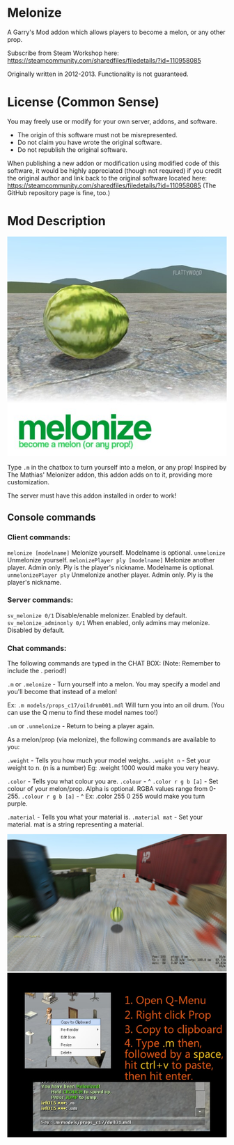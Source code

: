 # Melonize

A Garry's Mod addon which allows players to become a melon, or any other prop.

Subscribe from Steam Workshop here:
https://steamcommunity.com/sharedfiles/filedetails/?id=110958085

Originally written in 2012-2013. Functionality is not guaranteed.

# License (Common Sense)

You may freely use or modify for your own server, addons, and software.

- The origin of this software must not be misrepresented.
- Do not claim you have wrote the original software.
- Do not republish the original software.

When publishing a new addon or modification using modified code of this software, it would be highly appreciated (though not required) if you credit the original author and link back to the original software located here: https://steamcommunity.com/sharedfiles/filedetails/?id=110958085 (The GitHub repository page is fine, too.)


# Mod Description

[![Thumbnail](thumbnail.jpg)](thumbnail.jpg)

Type `.m` in the chatbox to turn yourself into a melon, or any prop!
Inspired by The Mathias' Melonizer addon, this addon adds on to it, providing more customization.

The server must have this addon installed in order to work!

## Console commands

### Client commands:

`melonize [modelname]` Melonize yourself. Modelname is optional.
`unmelonize` Unmelonize yourself.
`melonizePlayer ply [modelname]` Melonize another player. Admin only. Ply is the player's nickname. Modelname is optional.
`unmelonizePlayer ply` Unmelonize another player. Admin only. Ply is the player's nickname.

### Server commands:

`sv_melonize 0/1` Disable/enable melonizer. Enabled by default.
`sv_melonize_adminonly 0/1` When enabled, only admins may melonize. Disabled by default.


### Chat commands:

The following commands are typed in the CHAT BOX:
(Note: Remember to include the . period!)

`.m` or `.melonize` - Turn yourself into a melon.
You may specify a model and you'll become that instead of a melon!

Ex: `.m models/props_c17/oildrum001.mdl` Will turn you into an oil drum. (You can use the Q menu to find these model names too!)

`.um` or `.unmelonize` - Return to being a player again.


As a melon/prop (via melonize), the following commands are available to you:

`.weight` - Tells you how much your model weighs.
`.weight n` - Set your weight to n. (n is a number) Eg: .weight 1000 would make you very heavy.

`.color` - Tells you what colour you are.
`.colour` - ^
`.color r g b [a]` - Set colour of your melon/prop. Alpha is optional. RGBA values range from 0-255.
`.colour r g b [a]` - ^ Ex: .color 255 0 255 would make you turn purple.

`.material` - Tells you what your material is.
`.material mat` - Set your material. mat is a string representing a material.

[![Thumbnail](img2.jpg)](img2.jpg)
[![Thumbnail](img1.jpg)](img1.jpg)
